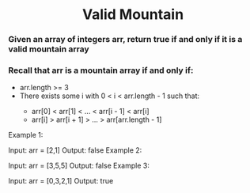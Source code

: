 <h1 align="center"> Valid Mountain </h1>

### Given an array of integers arr, return true if and only if it is a valid mountain array

### Recall that arr is a mountain array if and only if:
  
  
<ul>
<li>arr.length >= 3</li>
<li>There exists some i with 0 < i < arr.length - 1 such that:</li>
<ul>
<li> arr[0] < arr[1] < ... < arr[i - 1] < arr[i] </li>
<li> arr[i] > arr[i + 1] > ... > arr[arr.length - 1] </li>
</ul>
</ul>
Example 1:

Input: arr = [2,1]
Output: false
Example 2:

Input: arr = [3,5,5]
Output: false
Example 3:

Input: arr = [0,3,2,1]
Output: true
